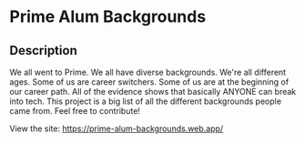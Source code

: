 # Prime Alum Backgrounds

## Description
We all went to Prime. We all have diverse backgrounds. We're all different ages. Some of us are career switchers. Some of us are at the beginning of our career path. All of the evidence shows that basically ANYONE can break into tech. This project is a big list of all the different backgrounds people came from. Feel free to contribute!  
  
View the site: https://prime-alum-backgrounds.web.app/